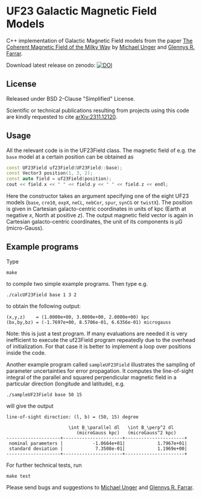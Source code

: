 UF23 Galactic Magnetic Field Models
===================================

C++ implementation of Galactic Magnetic Field models from the paper [The Coherent Magnetic Field of the Milky Way](https://arxiv.org/abs/2311.12120) by [Michael Unger](mailto:michael.unger@kit.edu) and [Glennys R. Farrar](mailto:gf25@nyu.edu).


Download latest release on zenodo: [![DOI](https://zenodo.org/badge/753818568.svg)](https://zenodo.org/doi/10.5281/zenodo.10627090)

## License

Released under BSD 2-Clause "Simplified" License.

Scientific or technical publications resulting from projects using this code are kindly requested to cite [arXiv:2311.12120](https://arxiv.org/abs/2311.12120).


## Usage

All the relevant code is in the UF23Field class. The magnetic field of e.g. the `base` model at a certain position can be obtained as
```C++
const UF23Field uf23Field(UF23Field::base);
const Vector3 position(1, 3, 2);
const auto field = uf23Field(position);
cout << field.x << " " << field.y << " " << field.z << endl;
```

Here the constructor takes an argument specifying one of the eight UF23 models (`base`, `cre10`, `expX`, `neCL`, `nebCor`, `spur`, `synCG` or `twistX`). The position is given in Cartesian galacto-centric coordinates in units of kpc (Earth at negative *x*, North at positive *z*). The output magnetic field vector is again in Cartesian galacto-centric coordinates, the unit of its components is &mu;G (micro-Gauss).

## Example programs

Type
```
make
```
to compile two simple example programs. Then type e.g.
```
./calcUF23Field base 1 3 2
```
to obtain the following output:
```
(x,y,z)    = (1.0000e+00, 3.0000e+00, 2.0000e+00) kpc
(bx,by,bz) = (-1.7697e+00, 8.5706e-01, 6.6356e-01) microgauss
```

Note: this is just a test program. If many evaluations are needed it is very inefficient to execute the uf23Field program repeatedly due to the overhead of initialization. For that case it is better to implement a loop over positions inside the code.

Another example program called `sampleUF23Field` illustrates the sampling
of parameter uncertainties for error propagation. It computes the
line-of-sight integral of the parallel and squared perpendicular magnetic
field in a particular direction (longitude and latitude), e.g.
```
./sampleUF23Field base 50 15
```
will give the output
```
line-of-sight direction: (l, b) = (50, 15) degree

                       \int B_\parallel dl   \int B_\perp^2 dl
                          (microGauss kpc)   (microGauss^2 kpc)
--------------------+----------------------+----------------------+
 nominal parameters |           -1.0664e+01|            1.7967e+01|
 standard deviation |            7.3508e-01|            1.1969e+00|
--------------------+----------------------+----------------------+
```

For further technical tests, run
```
make test
```

 Please send bugs and suggestions to [Michael Unger](mailto:michael.unger@kit.edu) and [Glennys R. Farrar](mailto:gf25@nyu.edu).
